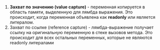 1) **Захват по значению (value capture)** - переменная копируется в область памяти, выделенную для лямбда выражения. Это происходит, когда переменная объявлена как **readonly** или  является литералом.
2) Захват по ссылке (reference capture) - лямбда-выражение получает ссылку на оригинальную переменную в стеке вызовов метода. Это происходит для всех остальных переменных, которые не являются readonly литералами 